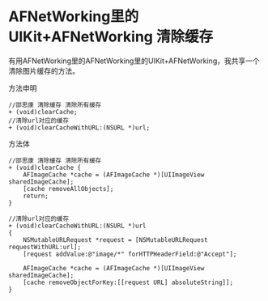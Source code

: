 # AFNetWorking里的UIKit+AFNetWorking 清除缓存

有用AFNetWorking里的AFNetWorking里的UIKit+AFNetWorking，我共享一个清除图片缓存的方法。


方法申明
```Object-C
//邵思康 清除缓存 清除所有缓存
+ (void)clearCache;
//清除url对应的缓存
+ (void)clearCacheWithURL:(NSURL *)url;
```

方法体
```Object-C
//邵思康 清除缓存 清除所有缓存
+ (void)clearCache {
    AFImageCache *cache = (AFImageCache *)[UIImageView sharedImageCache];
    [cache removeAllObjects];
    return;
}

//清除url对应的缓存
+ (void)clearCacheWithURL:(NSURL *)url
{
    NSMutableURLRequest *request = [NSMutableURLRequest requestWithURL:url];
    [request addValue:@"image/*" forHTTPHeaderField:@"Accept"];

    AFImageCache *cache = (AFImageCache *)[UIImageView sharedImageCache];
    [cache removeObjectForKey:[[request URL] absoluteString]];
}
```
